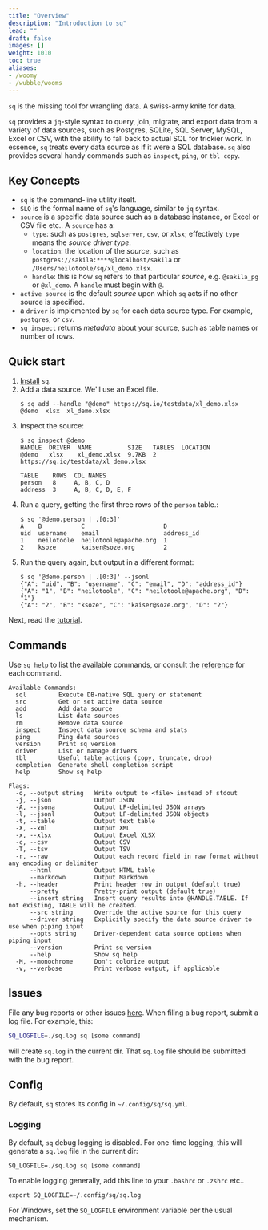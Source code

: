 ```yaml
---
title: "Overview"
description: "Introduction to sq"
lead: ""
draft: false
images: []
weight: 1010
toc: true
aliases:
- /woomy
- /wubble/wooms
---
```

`sq` is the missing tool for wrangling data. A swiss-army knife for data.

`sq` provides a `jq`-style syntax to query, join, migrate, and export data from a variety of data sources,
such as Postgres, SQLite, SQL Server, MySQL, Excel or CSV, with the ability to fall back
to actual SQL for trickier work. In essence, `sq` treats every data source as if it were a SQL database.
`sq` also provides several handy commands such as `inspect`, `ping`, or `tbl copy`.

## Key Concepts

- `sq` is the command-line utility itself.
- `SLQ` is the formal name of `sq`'s language, similar to `jq` syntax.
- `source` is a specific data source such as a database instance, or Excel or CSV file etc.. A `source` has a:
  - `type`: such as `postgres`, `sqlserver`, `csv`, or `xlsx`; effectively `type` means the _source driver type_.
  - `location`: the location of the _source_, such as `postgres://sakila:****@localhost/sakila` or `/Users/neilotoole/sq/xl_demo.xlsx`.
  - `handle`: this is how `sq` refers to that particular _source_, e.g. `@sakila_pg` or `@xl_demo`. A `handle` must begin with `@`.
- `active source` is the default _source_ upon which `sq` acts if no other source is specified.
- a `driver` is implemented by `sq` for each data source type. For example, `postgres`, or `csv`.
- `sq inspect` returns _metadata_ about your source, such as table names or number of rows.

## Quick start

1. [Install](/docs/install) `sq`.
2. Add a data source. We'll use an Excel file.
    ```shell
    $ sq add --handle "@demo" https://sq.io/testdata/xl_demo.xlsx
    @demo  xlsx  xl_demo.xlsx
    ```
3. Inspect the source:
    ```shell
    $ sq inspect @demo
    HANDLE  DRIVER  NAME          SIZE   TABLES  LOCATION
    @demo   xlsx    xl_demo.xlsx  9.7KB  2       https://sq.io/testdata/xl_demo.xlsx

    TABLE    ROWS  COL NAMES
    person   8     A, B, C, D
    address  3     A, B, C, D, E, F
    ```
4. Run a query, getting the first three rows of the `person` table.:
    ```shell
    $ sq '@demo.person | .[0:3]'
    A    B           C                      D
    uid  username    email                  address_id
    1    neilotoole  neilotoole@apache.org  1
    2    ksoze       kaiser@soze.org        2
    ```
5. Run the query again, but output in a different format:
    ```shell
    $ sq '@demo.person | .[0:3]' --jsonl
    {"A": "uid", "B": "username", "C": "email", "D": "address_id"}
    {"A": "1", "B": "neilotoole", "C": "neilotoole@apache.org", "D": "1"}
    {"A": "2", "B": "ksoze", "C": "kaiser@soze.org", "D": "2"}
    ```
Next, read the [tutorial](/docs/tutorial).

## Commands

Use `sq help` to list the available commands, or consult the [reference](/docs/cmd/)
for each command.

```text
Available Commands:
  sql         Execute DB-native SQL query or statement
  src         Get or set active data source
  add         Add data source
  ls          List data sources
  rm          Remove data source
  inspect     Inspect data source schema and stats
  ping        Ping data sources
  version     Print sq version
  driver      List or manage drivers
  tbl         Useful table actions (copy, truncate, drop)
  completion  Generate shell completion script
  help        Show sq help

Flags:
  -o, --output string   Write output to <file> instead of stdout
  -j, --json            Output JSON
  -A, --jsona           Output LF-delimited JSON arrays
  -l, --jsonl           Output LF-delimited JSON objects
  -t, --table           Output text table
  -X, --xml             Output XML
  -x, --xlsx            Output Excel XLSX
  -c, --csv             Output CSV
  -T, --tsv             Output TSV
  -r, --raw             Output each record field in raw format without any encoding or delimiter
      --html            Output HTML table
      --markdown        Output Markdown
  -h, --header          Print header row in output (default true)
      --pretty          Pretty-print output (default true)
      --insert string   Insert query results into @HANDLE.TABLE. If not existing, TABLE will be created.
      --src string      Override the active source for this query
      --driver string   Explicitly specify the data source driver to use when piping input
      --opts string     Driver-dependent data source options when piping input
      --version         Print sq version
      --help            Show sq help
  -M, --monochrome      Don't colorize output
  -v, --verbose         Print verbose output, if applicable
```

## Issues

File any bug reports or other issues [here](https://github.com/neilotoole/sq/issues).
When filing a bug report, submit a log file. For example, this:

```sh
SQ_LOGFILE=./sq.log sq [some command]
```
will create `sq.log` in the current dir. That `sq.log` file should be submitted with the bug report.


## Config
By default, `sq` stores its config in `~/.config/sq/sq.yml`.

### Logging
By default, `sq` debug logging is disabled. For one-time logging, this will
generate a `sq.log` file in the current dir:

```shell
SQ_LOGFILE=./sq.log sq [some command]
```

To enable logging generally, add this line to your `.bashrc` or `.zshrc` etc..

```shell
export SQ_LOGFILE=~/.config/sq/sq.log
```

For Windows, set the `SQ_LOGFILE` environment variable per the usual mechanism.
